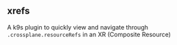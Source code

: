 ## xrefs

A k9s plugin to quickly view and navigate through `.crossplane.resourceRefs` in an XR (Composite Resource)
